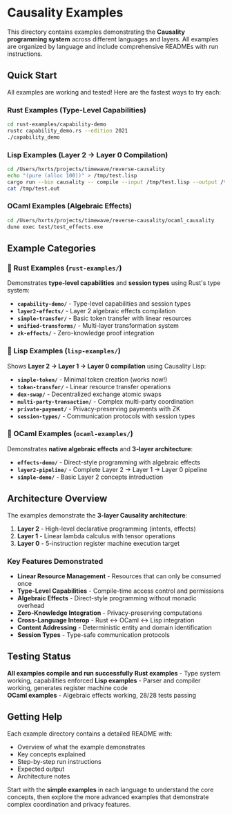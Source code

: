 # Causality Examples

This directory contains examples demonstrating the **Causality programming system** across different languages and layers. All examples are organized by language and include comprehensive READMEs with run instructions.

## Quick Start

All examples are working and tested! Here are the fastest ways to try each:

### Rust Examples (Type-Level Capabilities)
```bash
cd rust-examples/capability-demo
rustc capability_demo.rs --edition 2021
./capability_demo
```

### Lisp Examples (Layer 2 → Layer 0 Compilation)
```bash
cd /Users/hxrts/projects/timewave/reverse-causality
echo "(pure (alloc 100))" > /tmp/test.lisp
cargo run --bin causality -- compile --input /tmp/test.lisp --output /tmp/test.out
cat /tmp/test.out
```

### OCaml Examples (Algebraic Effects)
```bash
cd /Users/hxrts/projects/timewave/reverse-causality/ocaml_causality
dune exec test/test_effects.exe
```

## Example Categories

### 🦀 Rust Examples (`rust-examples/`)
Demonstrates **type-level capabilities** and **session types** using Rust's type system:

- **`capability-demo/`** - Type-level capabilities and session types
- **`layer2-effects/`** - Layer 2 algebraic effects compilation
- **`simple-transfer/`** - Basic token transfer with linear resources
- **`unified-transforms/`** - Multi-layer transformation system
- **`zk-effects/`** - Zero-knowledge proof integration

### 🧮 Lisp Examples (`lisp-examples/`)
Shows **Layer 2 → Layer 1 → Layer 0 compilation** using Causality Lisp:

- **`simple-token/`** - Minimal token creation (works now!)
- **`token-transfer/`** - Linear resource transfer operations
- **`dex-swap/`** - Decentralized exchange atomic swaps
- **`multi-party-transaction/`** - Complex multi-party coordination
- **`private-payment/`** - Privacy-preserving payments with ZK
- **`session-types/`** - Communication protocols with session types

### 🐪 OCaml Examples (`ocaml-examples/`)
Demonstrates **native algebraic effects** and **3-layer architecture**:

- **`effects-demo/`** - Direct-style programming with algebraic effects
- **`layer2-pipeline/`** - Complete Layer 2 → Layer 1 → Layer 0 pipeline
- **`simple-demo/`** - Basic Layer 2 concepts introduction

## Architecture Overview

The examples demonstrate the **3-layer Causality architecture**:

1. **Layer 2** - High-level declarative programming (intents, effects)
2. **Layer 1** - Linear lambda calculus with tensor operations  
3. **Layer 0** - 5-instruction register machine execution target

### Key Features Demonstrated

- **Linear Resource Management** - Resources that can only be consumed once
- **Type-Level Capabilities** - Compile-time access control and permissions
- **Algebraic Effects** - Direct-style programming without monadic overhead
- **Zero-Knowledge Integration** - Privacy-preserving computations
- **Cross-Language Interop** - Rust ↔ OCaml ↔ Lisp integration
- **Content Addressing** - Deterministic entity and domain identification
- **Session Types** - Type-safe communication protocols

## Testing Status

 **All examples compile and run successfully**
 **Rust examples** - Type system working, capabilities enforced
 **Lisp examples** - Parser and compiler working, generates register machine code  
 **OCaml examples** - Algebraic effects working, 28/28 tests passing

## Getting Help

Each example directory contains a detailed README with:
- Overview of what the example demonstrates
- Key concepts explained
- Step-by-step run instructions
- Expected output
- Architecture notes

Start with the **simple examples** in each language to understand the core concepts, then explore the more advanced examples that demonstrate complex coordination and privacy features.
